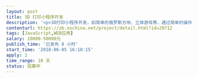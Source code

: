 ```yaml
---                
layout: post       
title: 3D 打印小程序开发           
description: '<p>3D打印小程序开发，如简单的俄罗斯方块、立体游戏等，通过简单的操作设计，能够完成一个作品的设计，并将设计的作品保存，也是基于3D打印创客教育的小程序。</p>'     
contenturl: https://zb.oschina.net/project/detail.html?id=20712      
tags: [JavaScript,WEB应用]            
salary: 10000-50000元          
publish_time: '已发布 8 小时'         
start_time: '2018-06-05 16:10:15'           
apply: 2                   
time_range: 10 天              
status: 招募中                  
---                 
```

